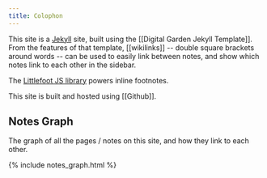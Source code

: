 ```yaml
---
title: Colophon
---
```


This site is a [Jekyll](https://jekyllrb.com/) site, built using the [[Digital Garden Jekyll Template]]. From the features of that template, [[wikilinks]] -- double square brackets around words -- can be used to easily link between notes, and show which notes link to each other in the sidebar.

The [Littlefoot JS library](https://github.com/goblindegook/littlefoot) powers inline footnotes.

This site is built and hosted using [[Github]].

## Notes Graph

The graph of all the pages / notes on this site, and how they link to each other.

{% include notes_graph.html %}